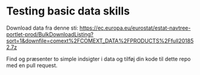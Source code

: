 # Testing basic data skills

Download data fra denne sti: https://ec.europa.eu/eurostat/estat-navtree-portlet-prod/BulkDownloadListing?sort=1&downfile=comext%2FCOMEXT_DATA%2FPRODUCTS%2Ffull201852.7z

Find og præsenter to simple indsigter i data og tilføj din kode til dette repo med en pull request.
